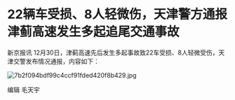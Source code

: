 # 22辆车受损、8人轻微伤，天津警方通报津蓟高速发生多起追尾交通事故

新京报讯 12月30日，津蓟高速先后发生多起事故致22车受损、8人轻微受伤，天津交警发布情况通报，内容如下：

![7b2f094bdf99c4ccf91fded420f8b429.jpg](https://raw.githubusercontent.com/qqhsx/qqnews_image/main/2023/12/30/22辆车受损、8人轻微伤，天津警方通报津蓟高速发生多起追尾交通事故/7b2f094bdf99c4ccf91fded420f8b429.jpg)

编辑 毛天宇

